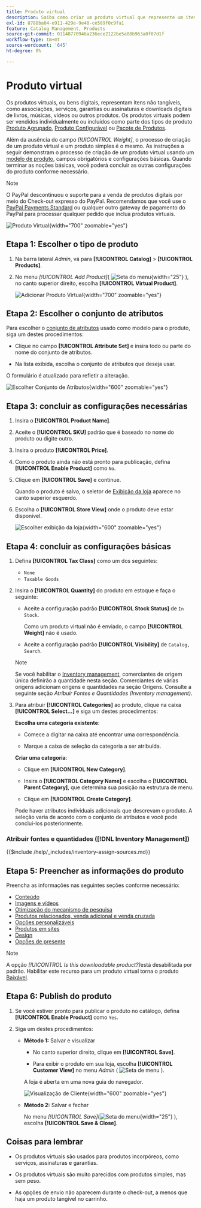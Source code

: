 ```yaml
---
title: Produto virtual
description: Saiba como criar um produto virtual que represente um item não tangível, como uma associação, serviço, garantia ou assinatura.
exl-id: 8788ba04-e911-429e-9e48-ce589f0c9fa1
feature: Catalog Management, Products
source-git-commit: 01148770946a236ece2122be5a88b963a0f07d1f
workflow-type: tm+mt
source-wordcount: '645'
ht-degree: 0%

---
```


# Produto virtual

Os produtos virtuais, ou bens digitais, representam itens não tangíveis, como associações, serviços, garantias ou assinaturas e downloads digitais de livros, músicas, vídeos ou outros produtos. Os produtos virtuais podem ser vendidos individualmente ou incluídos como parte dos tipos de produto [Produto Agrupado](product-create-grouped.md), [Produto Configurável](product-create-configurable.md) ou [Pacote de Produtos](product-create-bundle.md).

Além da ausência do campo _[!UICONTROL Weight]_, o processo de criação de um produto virtual e um produto simples é o mesmo. As instruções a seguir demonstram o processo de criação de um produto virtual usando um [modelo de produto](attribute-sets.md), campos obrigatórios e configurações básicas. Quando terminar as noções básicas, você poderá concluir as outras configurações do produto conforme necessário.

>[!NOTE]
>
>O PayPal descontinuou o suporte para a venda de produtos digitais por meio do Check-out expresso do PayPal. Recomendamos que você use o [PayPal Payments Standard](../stores-purchase/paypal-payments-standard.md) ou qualquer outro gateway de pagamento do PayPal para processar qualquer pedido que inclua produtos virtuais.

![Produto Virtual](./assets/product-virtual-membership.png){width="700" zoomable="yes"}

## Etapa 1: Escolher o tipo de produto

1. Na barra lateral _Admin_, vá para **[!UICONTROL Catalog]** > **[!UICONTROL Products]**.

1. No menu _[!UICONTROL Add Product]_( ![Seta do menu](../assets/icon-menu-down-arrow-red.png){width="25"} ), no canto superior direito, escolha **[!UICONTROL Virtual Product]**.

   ![Adicionar Produto Virtual](./assets/product-add-virtual.png){width="700" zoomable="yes"}

## Etapa 2: Escolher o conjunto de atributos

Para escolher o [conjunto de atributos](attribute-sets.md) usado como modelo para o produto, siga um destes procedimentos:

- Clique no campo **[!UICONTROL Attribute Set]** e insira todo ou parte do nome do conjunto de atributos.

- Na lista exibida, escolha o conjunto de atributos que deseja usar.

O formulário é atualizado para refletir a alteração.

![Escolher Conjunto de Atributos](./assets/product-create-choose-attribute-set.png){width="600" zoomable="yes"}

## Etapa 3: concluir as configurações necessárias

1. Insira o **[!UICONTROL Product Name]**.

1. Aceite o **[!UICONTROL SKU]** padrão que é baseado no nome do produto ou digite outro.

1. Insira o produto **[!UICONTROL Price]**.

1. Como o produto ainda não está pronto para publicação, defina **[!UICONTROL Enable Product]** como `No`.

1. Clique em **[!UICONTROL Save]** e continue.

   Quando o produto é salvo, o seletor de [Exibição da loja](introduction.md#product-scope) aparece no canto superior esquerdo.

1. Escolha o **[!UICONTROL Store View]** onde o produto deve estar disponível.

   ![Escolher exibição da loja](./assets/product-create-store-view-choose.png){width="600" zoomable="yes"}

## Etapa 4: concluir as configurações básicas

1. Defina **[!UICONTROL Tax Class]** como um dos seguintes:

   - `None`
   - `Taxable Goods`

1. Insira o **[!UICONTROL Quantity]** do produto em estoque e faça o seguinte:

   - Aceite a configuração padrão **[!UICONTROL Stock Status]** de `In Stock`.

     Como um produto virtual não é enviado, o campo **[!UICONTROL Weight]** não é usado.

   - Aceite a configuração padrão **[!UICONTROL Visibility]** de `Catalog, Search`.

   >[!NOTE]
   >
   >Se você habilitar o [Inventory management](../inventory-management/introduction.md), comerciantes de origem única definirão a quantidade nesta seção. Comerciantes de várias origens adicionam origens e quantidades na seção Origens. Consulte a seguinte seção _Atribuir Fontes e Quantidades (Inventory management)_.

1. Para atribuir **[!UICONTROL Categories]** ao produto, clique na caixa **[!UICONTROL Select…]** e siga um destes procedimentos:

   **Escolha uma categoria existente**:

   - Comece a digitar na caixa até encontrar uma correspondência.

   - Marque a caixa de seleção da categoria a ser atribuída.

   **Criar uma categoria**:

   - Clique em **[!UICONTROL New Category]**.

   - Insira o **[!UICONTROL Category Name]** e escolha o **[!UICONTROL Parent Category]**, que determina sua posição na estrutura de menu.

   - Clique em **[!UICONTROL Create Category]**.

   Pode haver atributos individuais adicionais que descrevam o produto. A seleção varia de acordo com o conjunto de atributos e você pode concluí-los posteriormente.

### Atribuir fontes e quantidades ([!DNL Inventory Management])

{{$include /help/_includes/inventory-assign-sources.md}}

## Etapa 5: Preencher as informações do produto

Preencha as informações nas seguintes seções conforme necessário:

- [Conteúdo](product-content.md)
- [Imagens e vídeos](product-images-and-video.md)
- [Otimização do mecanismo de pesquisa](product-search-engine-optimization.md)
- [Produtos relacionados, venda adicional e venda cruzada](related-products-up-sells-cross-sells.md)
- [Opções personalizáveis](settings-advanced-custom-options.md)
- [Produtos em sites](settings-basic-websites.md)
- [Design](settings-advanced-design.md)
- [Opções de presente](product-gift-options.md)

>[!NOTE]
>
>A opção _[!UICONTROL Is this downloadable product?]_&#x200B;está desabilitada por padrão. Habilitar este recurso para um produto virtual torna o produto [Baixável](product-create-downloadable.md#downloadable-product).

## Etapa 6: Publish do produto

1. Se você estiver pronto para publicar o produto no catálogo, defina **[!UICONTROL Enable Product]** como `Yes`.

1. Siga um destes procedimentos:

   - **Método 1:** Salvar e visualizar

      - No canto superior direito, clique em **[!UICONTROL Save]**.

      - Para exibir o produto em sua loja, escolha **[!UICONTROL Customer View]** no menu _Admin_ ( ![Seta de menu](../assets/icon-menu-down-arrow-black.png) ).

     A loja é aberta em uma nova guia do navegador.

     ![Visualização de Cliente](./assets/product-admin-customer-view.png){width="600" zoomable="yes"}

   - **Método 2:** Salvar e fechar

     No menu _[!UICONTROL Save]_(![Seta do menu](../assets/icon-menu-down-arrow-red.png){width="25"} ), escolha **[!UICONTROL Save & Close]**.

## Coisas para lembrar

- Os produtos virtuais são usados para produtos incorpóreos, como serviços, assinaturas e garantias.

- Os produtos virtuais são muito parecidos com produtos simples, mas sem peso.

- As opções de envio não aparecem durante o check-out, a menos que haja um produto tangível no carrinho.
